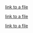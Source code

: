 

[link to a file](src/main/java/util/my_file.txt)

[link to a file](src/new2.txt)

[link to a file](src/main/java/view/new3.txt) 
